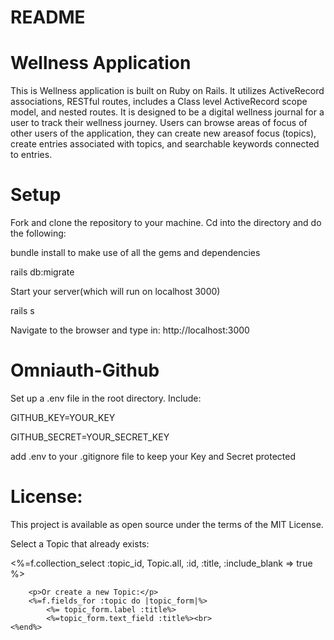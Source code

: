 # README

# Wellness Application

This is Wellness application is built on Ruby on Rails. It utilizes ActiveRecord associations, RESTful routes, includes a Class level ActiveRecord scope model, and nested routes. It is designed to be a digital wellness journal for a user to track their wellness journey. Users can browse areas of focus of other users of the application, they can create new areasof focus (topics), create entries associated with topics, and searchable keywords connected to entries. 

# Setup

Fork and clone the repository to your machine. Cd into the directory and do the following:

bundle install to make use of all the gems and dependencies

rails db:migrate

Start your server(which will run on localhost 3000)

rails s 

Navigate to the browser and type in:
http://localhost:3000

# Omniauth-Github 
Set up a .env file in the root directory. 
Include:

GITHUB_KEY=YOUR_KEY 

GITHUB_SECRET=YOUR_SECRET_KEY

add .env to your .gitignore file to keep your Key and Secret protected

# License:

This project is available as open source under the terms of the MIT License.

<p>Select a Topic that already exists:</p>
        <%=f.collection_select :topic_id, Topic.all, :id, :title, :include_blank => true %><br>

        <p>Or create a new Topic:</p>
        <%=f.fields_for :topic do |topic_form|%>
            <%= topic_form.label :title%>
            <%=topic_form.text_field :title%><br>
    <%end%>